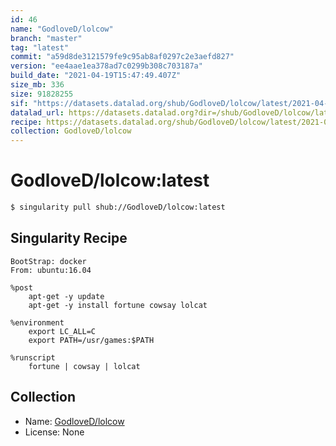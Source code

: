 ```yaml
---
id: 46
name: "GodloveD/lolcow"
branch: "master"
tag: "latest"
commit: "a59d8de3121579fe9c95ab8af0297c2e3aefd827"
version: "ee4aae1ea378ad7c0299b308c703187a"
build_date: "2021-04-19T15:47:49.407Z"
size_mb: 336
size: 91828255
sif: "https://datasets.datalad.org/shub/GodloveD/lolcow/latest/2021-04-19-a59d8de3-ee4aae1e/ee4aae1ea378ad7c0299b308c703187a.simg"
datalad_url: https://datasets.datalad.org?dir=/shub/GodloveD/lolcow/latest/2021-04-19-a59d8de3-ee4aae1e/
recipe: https://datasets.datalad.org/shub/GodloveD/lolcow/latest/2021-04-19-a59d8de3-ee4aae1e/Singularity
collection: GodloveD/lolcow
---
```


# GodloveD/lolcow:latest

```bash
$ singularity pull shub://GodloveD/lolcow:latest
```

## Singularity Recipe

```singularity
BootStrap: docker
From: ubuntu:16.04

%post
    apt-get -y update
    apt-get -y install fortune cowsay lolcat

%environment
    export LC_ALL=C
    export PATH=/usr/games:$PATH

%runscript
    fortune | cowsay | lolcat
```

## Collection

 - Name: [GodloveD/lolcow](https://github.com/GodloveD/lolcow)
 - License: None


